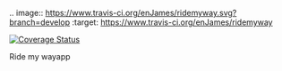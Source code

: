 .. image:: https://www.travis-ci.org/enJames/ridemyway.svg?branch=develop
    :target: https://www.travis-ci.org/enJames/ridemyway

<a href='https://coveralls.io/github/enJames/ridemyway?branch=develop'><img src='https://coveralls.io/repos/github/enJames/ridemyway/badge.svg?branch=develop' alt='Coverage Status' /></a>

Ride my way app  
 
